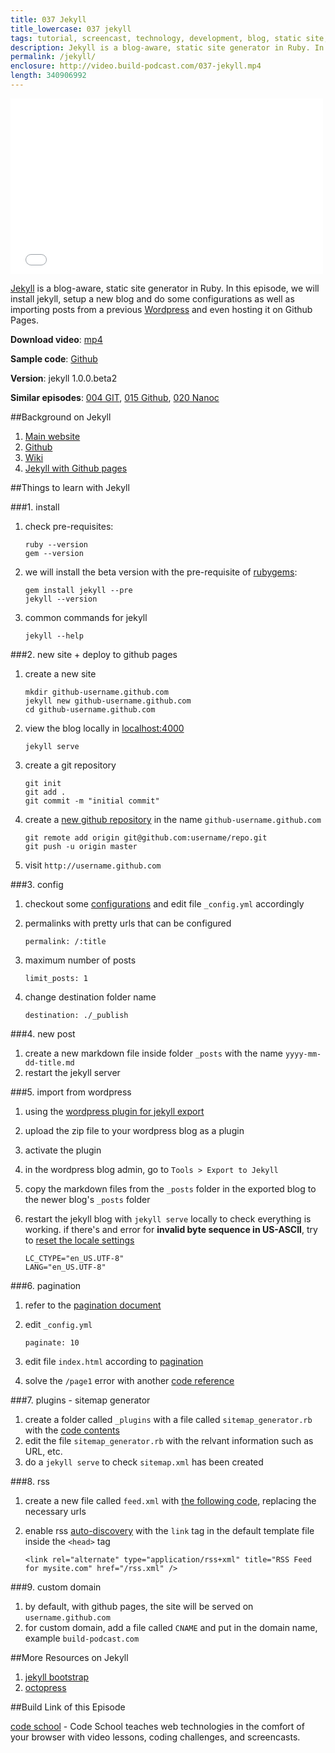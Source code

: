 ```yaml
---
title: 037 Jekyll
title_lowercase: 037 jekyll
tags: tutorial, screencast, technology, development, blog, static site, ruby, jekyll
description: Jekyll is a blog-aware, static site generator in Ruby. In this episode, we will install jekyll, setup a new blog and do some configurations as well as importing posts from a previous Wordpress and even hosting it on Github Pages.
permalink: /jekyll/
enclosure: http://video.build-podcast.com/037-jekyll.mp4
length: 340906992
---
```


<div id="video"><iframe src="//player.vimeo.com/video/63387028" width="500" height="281" frameborder="0" webkitallowfullscreen mozallowfullscreen allowfullscreen></iframe></div>

[Jekyll](http://jekyllrb.com/) is a blog-aware, static site generator in Ruby. In this episode, we will install jekyll, setup a new blog and do some configurations as well as importing posts from a previous [Wordpress](http://wordpress.org) and even hosting it on Github Pages.

<p><strong>Download video</strong>: <a href="http://video.build-podcast.com/037-jekyll.mp4" download="build-podcast-037-jekyll.mp4">mp4</a></p>

**Sample code**: [Github](https://github.com/sayanee/build-podcast/tree/master/037-jekyll)

**Version**: jekyll 1.0.0.beta2

**Similar episodes**: [004 GIT](http://build-podcast.com/git/), [015 Github](http://build-podcast.com/github/), [020 Nanoc](http://build-podcast.com/nanoc/)

##Background on Jekyll

1. [Main website](http://jekyllrb.com/)
2. [Github](https://github.com/mojombo/jekyll)
3. [Wiki](https://github.com/mojombo/jekyll/wiki)
4. [Jekyll with Github pages](https://help.github.com/articles/using-jekyll-with-pages)



##Things to learn with Jekyll

###1. install

1. check pre-requisites:

    ```
    ruby --version
    gem --version
    ```


1. we will install the beta version with the pre-requisite of [rubygems](http://rubygems.org/gems/jekyll):

    ```
    gem install jekyll --pre
    jekyll --version
    ```
1. common commands for jekyll

    ```
    jekyll --help
    ```

###2. new site + deploy to github pages

1. create a new site

    ```
    mkdir github-username.github.com
    jekyll new github-username.github.com
    cd github-username.github.com
    ```

1. view the blog locally in [localhost:4000](http://localhost:4000)

    ```
    jekyll serve
    ```
1. create a git repository

    ```
    git init
    git add .
    git commit -m "initial commit"
    ```
1. create a [new github repository](https://github.com/new) in the name `github-username.github.com`

    ```
    git remote add origin git@github.com:username/repo.git
    git push -u origin master
    ```
3. visit `http://username.github.com`

###3. config

1. checkout some [configurations](https://github.com/mojombo/jekyll/wiki/Configuration) and edit file `_config.yml` accordingly
1. permalinks with pretty urls that can be configured

    ```
    permalink: /:title
    ```
1. maximum number of posts

    ```
    limit_posts: 1
    ```

1. change destination folder name

    ```
    destination: ./_publish
    ```

###4. new post

1. create a new markdown file inside folder `_posts` with the name `yyyy-mm-dd-title.md`
2. restart the jekyll server

###5. import from wordpress

1. using the [wordpress plugin for jekyll export](https://github.com/benbalter/wordpress-to-jekyll-exporter)
2. upload the zip file to your wordpress blog as a plugin
3. activate the plugin
4. in the wordpress blog admin, go to `Tools > Export to Jekyll`
5. copy the markdown files from the `_posts` folder in the exported blog to the newer blog's `_posts` folder
6. restart the jekyll blog with `jekyll serve` locally to check everything is working. if there's and error for **invalid byte sequence in US-ASCII**, try to [reset the locale settings](https://github.com/imathis/octopress/issues/144#issuecomment-3636975)

    ```
    LC_CTYPE="en_US.UTF-8"
    LANG="en_US.UTF-8"
    ```

###6. pagination

1. refer to the [pagination document](https://github.com/mojombo/jekyll/wiki/Pagination)
2. edit `_config.yml`

    ```
    paginate: 10
    ```
3. edit file `index.html` according to [pagination](https://github.com/mojombo/jekyll/wiki/Pagination#indexhtml)
4. solve the `/page1` error with another [code reference](https://github.com/mojombo/jekyll/wiki/Pagination#a-note-about-page1)

###7. plugins - sitemap generator

1. create a folder called `_plugins` with a file called `sitemap_generator.rb` with the [code contents](http://www.kinnetica.com/projects/jekyll-sitemap-generator/)
2. edit the file `sitemap_generator.rb` with the relvant information such as URL, etc.
2. do a `jekyll serve` to check `sitemap.xml` has been created

###8. rss

1. create a new file called `feed.xml` with [the following code](https://github.com/coyled/coyled.com/blob/master/atom.xml), replacing the necessary urls
2. enable rss [auto-discovery](http://www.rssboard.org/rss-autodiscovery) with the `link` tag in the default template file inside the `<head>` tag

    ```
    <link rel="alternate" type="application/rss+xml" title="RSS Feed for mysite.com" href="/rss.xml" />
    ```

###9. custom domain

1. by default, with github pages, the site will be served on `username.github.com`
2. for custom domain, add a file called `CNAME` and put in the domain name, example `build-podcast.com`

##More Resources on Jekyll

1.  [jekyll bootstrap](http://jekyllbootstrap.com/)
2.  [octopress](http://octopress.org/)

##Build Link of this Episode

[code school](http://www.codeschool.com/) - Code School teaches web technologies in the comfort of your browser with video lessons, coding challenges, and screencasts.
